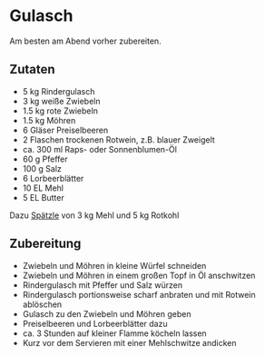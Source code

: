 # Gulasch

Am besten am Abend vorher zubereiten.

## Zutaten

* 5 kg Rindergulasch
* 3 kg weiße Zwiebeln
* 1.5 kg rote Zwiebeln
* 1.5 kg Möhren
* 6 Gläser Preiselbeeren
* 2 Flaschen trockenen Rotwein, z.B. blauer Zweigelt
* ca. 300 ml Raps- oder Sonnenblumen-Öl
* 60 g Pfeffer
* 100 g Salz
* 6 Lorbeerblätter
* 10 EL Mehl
* 5 EL Butter

Dazu [Spätzle](recipes/spaetzle.md) von 3 kg Mehl und 5 kg Rotkohl

## Zubereitung

* Zwiebeln und Möhren in kleine Würfel schneiden
* Zwiebeln und Möhren in einem großen Topf in Öl anschwitzen
* Rindergulasch mit Pfeffer und Salz würzen
* Rindergulasch portionsweise scharf anbraten und mit Rotwein ablöschen
* Gulasch zu den Zwiebeln und Möhren geben
* Preiselbeeren und Lorbeerblätter dazu
* ca. 3 Stunden auf kleiner Flamme köcheln lassen
* Kurz vor dem Servieren mit einer Mehlschwitze andicken
